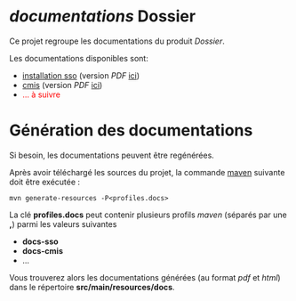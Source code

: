 
[//]: #  (github url : https://github.com/digitechRD/dossier)

# _documentations_ **Dossier** 

Ce projet regroupe les documentations du produit _Dossier_.

Les documentations disponibles sont:
* [installation sso](src/adoc/sso/dossier-sso.adoc) (version *PDF* [ici](src/main/resources/docs/sso/dossier-sso.pdf)) 
* [cmis](src/adoc/cmis/dossier-cmis.adoc) (version *PDF* [ici](src/main/resources/docs/cmis/dossier-cmis.pdf)) 
* <span style="color: #FF0000;">... à suivre</span> 

# Génération des documentations

Si besoin, les documentations peuvent être regénérées.

Après avoir téléchargé les sources du projet,
la commande [maven](https://maven.apache.org/) suivante doit être exécutée :

```console
mvn generate-resources -P<profiles.docs>
```

La clé **profiles.docs** peut contenir plusieurs profils _maven_ (séparés par une **,**) parmi les valeurs suivantes
* **docs-sso**
* **docs-cmis**
* ...

Vous trouverez alors les documentations générées (au format _pdf_ et _html_) dans le répertoire **src/main/resources/docs**.
